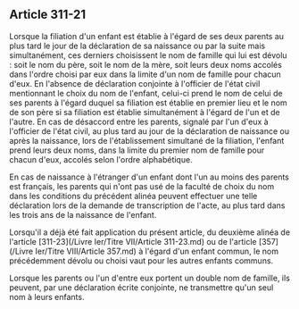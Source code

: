 Article 311-21
----
Lorsque la filiation d'un enfant est établie à l'égard de ses deux parents au
plus tard le jour de la déclaration de sa naissance ou par la suite mais
simultanément, ces derniers choisissent le nom de famille qui lui est dévolu :
soit le nom du père, soit le nom de la mère, soit leurs deux noms accolés dans
l'ordre choisi par eux dans la limite d'un nom de famille pour chacun d'eux. En
l'absence de déclaration conjointe à l'officier de l'état civil mentionnant le
choix du nom de l'enfant, celui-ci prend le nom de celui de ses parents à
l'égard duquel sa filiation est établie en premier lieu et le nom de son père si
sa filiation est établie simultanément à l'égard de l'un et de l'autre. En cas
de désaccord entre les parents, signalé par l'un d'eux à l'officier de l'état
civil, au plus tard au jour de la déclaration de naissance ou après la
naissance, lors de l'établissement simultané de la filiation, l'enfant prend
leurs deux noms, dans la limite du premier nom de famille pour chacun d'eux,
accolés selon l'ordre alphabétique.

En cas de naissance à l'étranger d'un enfant dont l'un au moins des parents est
français, les parents qui n'ont pas usé de la faculté de choix du nom dans les
conditions du précédent alinéa peuvent effectuer une telle déclaration lors de
la demande de transcription de l'acte, au plus tard dans les trois ans de la
naissance de l'enfant.

Lorsqu'il a déjà été fait application du présent article, du deuxième alinéa de
l'article [311-23](/Livre Ier/Titre VII/Article 311-23.md) ou de l'article [357](/Livre Ier/Titre VIII/Article 357.md) à l'égard d'un enfant commun, le nom
précédemment dévolu ou choisi vaut pour les autres enfants communs.

Lorsque les parents ou l'un d'entre eux portent un double nom de famille, ils
peuvent, par une déclaration écrite conjointe, ne transmettre qu'un seul nom à
leurs enfants.
